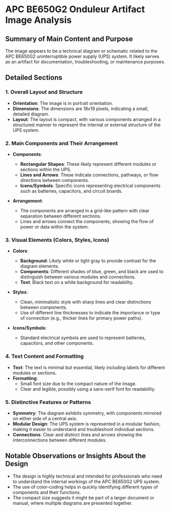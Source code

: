 # APC BE650G2 Onduleur Artifact Image Analysis

## Summary of Main Content and Purpose
The image appears to be a technical diagram or schematic related to the APC BE650G2 uninterruptible power supply (UPS) system. It likely serves as an artifact for documentation, troubleshooting, or maintenance purposes.

## Detailed Sections

### 1. Overall Layout and Structure
- **Orientation**: The image is in portrait orientation.
- **Dimensions**: The dimensions are 18x19 pixels, indicating a small, detailed diagram.
- **Layout**: The layout is compact, with various components arranged in a structured manner to represent the internal or external structure of the UPS system.

### 2. Main Components and Their Arrangement
- **Components**:
  - **Rectangular Shapes**: These likely represent different modules or sections within the UPS.
  - **Lines and Arrows**: These indicate connections, pathways, or flow directions between components.
  - **Icons/Symbols**: Specific icons representing electrical components such as batteries, capacitors, and circuit boards.

- **Arrangement**:
  - The components are arranged in a grid-like pattern with clear separation between different sections.
  - Lines and arrows connect the components, showing the flow of power or data within the system.

### 3. Visual Elements (Colors, Styles, Icons)
- **Colors**:
  - **Background**: Likely white or light gray to provide contrast for the diagram elements.
  - **Components**: Different shades of blue, green, and black are used to distinguish between various modules and connections.
  - **Text**: Black text on a white background for readability.

- **Styles**:
  - Clean, minimalistic style with sharp lines and clear distinctions between components.
  - Use of different line thicknesses to indicate the importance or type of connection (e.g., thicker lines for primary power paths).

- **Icons/Symbols**:
  - Standard electrical symbols are used to represent batteries, capacitors, and other components.

### 4. Text Content and Formatting
- **Text**: The text is minimal but essential, likely including labels for different modules or sections.
- **Formatting**:
  - Small font size due to the compact nature of the image.
  - Clear and legible, possibly using a sans-serif font for readability.

### 5. Distinctive Features or Patterns
- **Symmetry**: The diagram exhibits symmetry, with components mirrored on either side of a central axis.
- **Modular Design**: The UPS system is represented in a modular fashion, making it easier to understand and troubleshoot individual sections.
- **Connections**: Clear and distinct lines and arrows showing the interconnections between different modules.

## Notable Observations or Insights About the Design
- The design is highly technical and intended for professionals who need to understand the internal workings of the APC BE650G2 UPS system.
- The use of color-coding helps in quickly identifying different types of components and their functions.
- The compact size suggests it might be part of a larger document or manual, where multiple diagrams are presented together.